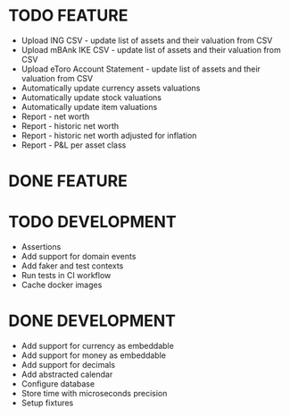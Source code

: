 # TODO FEATURE
* Upload ING CSV - update list of assets and their valuation from CSV 
* Upload mBAnk IKE CSV - update list of assets and their valuation from CSV
* Upload eToro  Account Statement - update list of assets and their valuation from CSV
* Automatically update currency assets valuations  
* Automatically update stock valuations
* Automatically update item valuations
* Report - net worth
* Report - historic net worth
* Report - historic net worth adjusted for inflation
* Report - P&L per asset class

# DONE FEATURE

# TODO DEVELOPMENT
* Assertions 
* Add support for domain events
* Add faker and test contexts
* Run tests in CI workflow 
* Cache docker images

# DONE DEVELOPMENT
* Add support for currency as embeddable
* Add support for money as embeddable
* Add support for decimals
* Add abstracted calendar
* Configure database
* Store time with microseconds precision
* Setup fixtures

